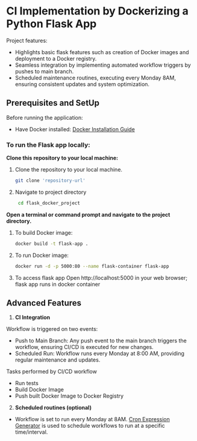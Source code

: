 # CI Implementation by Dockerizing a Python Flask App 

Project features:
- Highlights basic flask features such as creation of Docker images and deployment to a Docker registry.
- Seamless integration by implementing automated workflow triggers by pushes to main branch.
- Scheduled maintenance routines, executing every Monday 8AM, ensuring consistent updates and system optimization.

## Prerequisites and SetUp
Before running the application:

- Have Docker installed: [Docker Installation Guide](https://docs.docker.com/get-docker/)

### To run the Flask app locally:

**Clone this repository to your local machine:**
1. Clone the repository to your local machine.
   ```bash
   git clone 'repository-url'
2. Navigate to project directory
   ```bash
    cd flask_docker_project

 **Open a terminal or command prompt and navigate to the project directory.**

1. To build Docker image: 
   ```bash
   docker build -t flask-app .

2. To run Docker image:
   ```bash
   docker run -d -p 5000:80 --name flask-container flask-app 

3. To access flask app
   Open http://localhost:5000 in your web browser; flask app runs in docker container

## Advanced Features

1. **CI Integration**

Workflow is triggered on two events:
- Push to Main Branch: Any push event to the main branch triggers the workflow, ensuring CI/CD is executed for new changes.
- Scheduled Run: Workflow runs every Monday at 8:00 AM, providing regular maintenance and updates.

Tasks performed by CI/CD workflow
- Run tests
- Build Docker Image
- Push built Docker Image to Docker Registry

2. **Scheduled routines (optional)**

- Workflow is set to run every Monday at 8AM. [Cron Expression Generator](https://www.atatus.com/tools/cron)
 is used to schedule workflows to run at a specific time/interval. 

